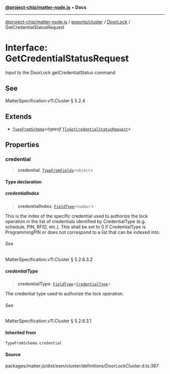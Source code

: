 [**@project-chip/matter-node.js**](../../../../../README.md) • **Docs**

***

[@project-chip/matter-node.js](../../../../../modules.md) / [exports/cluster](../../../README.md) / [DoorLock](../README.md) / GetCredentialStatusRequest

# Interface: GetCredentialStatusRequest

Input to the DoorLock getCredentialStatus command

## See

MatterSpecification.v11.Cluster § 5.2.4

## Extends

- [`TypeFromSchema`](../../../../tlv/README.md#typefromschemas)\<*typeof* [`TlvGetCredentialStatusRequest`](../README.md#tlvgetcredentialstatusrequest)\>

## Properties

### credential

> **credential**: [`TypeFromFields`](../../../../tlv/README.md#typefromfieldsf)\<`object`\>

#### Type declaration

##### credentialIndex

> **credentialIndex**: [`FieldType`](../../../../tlv/interfaces/FieldType.md)\<`number`\>

This is the index of the specific credential used to authorize the lock operation in the list of credentials
identified by CredentialType (e.g. schedule, PIN, RFID, etc.). This shall be set to 0 if CredentialType is
ProgrammingPIN or does not correspond to a list that can be indexed into.

###### See

MatterSpecification.v11.Cluster § 5.2.6.3.2

##### credentialType

> **credentialType**: [`FieldType`](../../../../tlv/interfaces/FieldType.md)\<[`CredentialType`](../enumerations/CredentialType.md)\>

The credential type used to authorize the lock operation.

###### See

MatterSpecification.v11.Cluster § 5.2.6.3.1

#### Inherited from

`TypeFromSchema.credential`

#### Source

packages/matter.js/dist/esm/cluster/definitions/DoorLockCluster.d.ts:387
